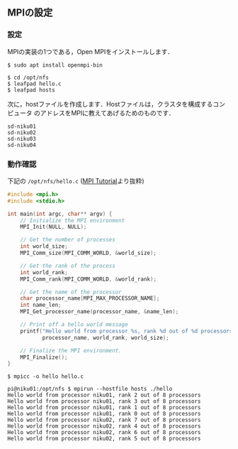 ## MPIの設定

### 設定

MPIの実装の1つである，Open MPIをインストールします．

```text
$ sudo apt install openmpi-bin
```

```text
$ cd /opt/nfs
$ leafpad hello.c
$ leafpad hosts

```

次に，hostファイルを作成します．Hostファイルは，クラスタを構成するコンピュータ
のアドレスをMPIに教えてあげるためのものです．

```text
sd-niku01
sd-niku02
sd-niku03
sd-niku04
```

### 動作確認

下記の
`/opt/nfs/hello.c`
([MPI Tutorial](https://mpitutorial.com/tutorials/mpi-hello-world/)より抜粋)

```c
#include <mpi.h>
#include <stdio.h>

int main(int argc, char** argv) {
    // Initialize the MPI environment
    MPI_Init(NULL, NULL);

    // Get the number of processes
    int world_size;
    MPI_Comm_size(MPI_COMM_WORLD, &world_size);

    // Get the rank of the process
    int world_rank;
    MPI_Comm_rank(MPI_COMM_WORLD, &world_rank);

    // Get the name of the processor
    char processor_name[MPI_MAX_PROCESSOR_NAME];
    int name_len;
    MPI_Get_processor_name(processor_name, &name_len);

    // Print off a hello world message
    printf("Hello world from processor %s, rank %d out of %d processors\n",
           processor_name, world_rank, world_size);

    // Finalize the MPI environment.
    MPI_Finalize();
}
```

```text
$ mpicc -o hello hello.c
```

```text
pi@niku01:/opt/nfs $ mpirun --hostfile hosts ./hello
Hello world from processor niku01, rank 2 out of 8 processors
Hello world from processor niku01, rank 3 out of 8 processors
Hello world from processor niku01, rank 1 out of 8 processors
Hello world from processor niku01, rank 0 out of 8 processors
Hello world from processor niku02, rank 7 out of 8 processors
Hello world from processor niku02, rank 4 out of 8 processors
Hello world from processor niku02, rank 6 out of 8 processors
Hello world from processor niku02, rank 5 out of 8 processors
```
